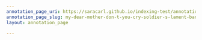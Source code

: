 ```yaml
---
annotation_page_uri: https://saracarl.github.io/indexing-test/annotations/my-dear-mother-don-t-you-cry-soldier-s-lament-bandit-song-canvas-1-sara-ben-josie-octavia.json
annotation_page_slug: my-dear-mother-don-t-you-cry-soldier-s-lament-bandit-song-canvas-1-sara-ben-josie-octavia
layout: annotation_page

---
```

